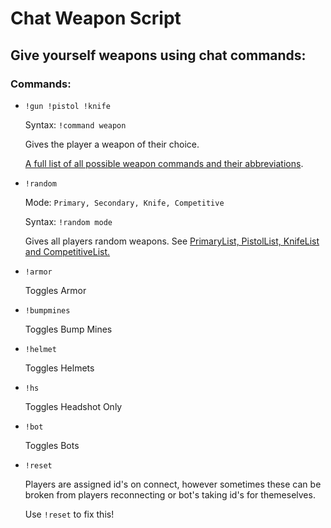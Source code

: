 # Chat Weapon Script
## Give yourself weapons using chat commands:

### Commands:
* `!gun !pistol !knife` 
  
  Syntax: `!command weapon`
  
  Gives the player a weapon of their choice. 
  
  [A full list of all possible weapon commands and their abbreviations](https://github.com/zX3no/WeaponScript/blob/main/vscripts/give_weapons.nut).
* `!random`
  
  Mode: `Primary, Secondary, Knife, Competitive`

  Syntax: `!random mode`

  Gives all players random weapons. See [PrimaryList, PistolList, KnifeList and CompetitiveList.](https://github.com/zX3no/WeaponScript/blob/main/vscripts/globalvariables.nut)

* `!armor`
  
  Toggles Armor
* `!bumpmines`
  
  Toggles Bump Mines
* `!helmet`
  
  Toggles Helmets
* `!hs`
  
  Toggles Headshot Only
* `!bot`
  
  Toggles Bots
* `!reset`
  
  Players are assigned id's on connect, however sometimes these can be broken from players reconnecting or bot's taking id's for themeselves. 
  
  Use `!reset` to fix this!


